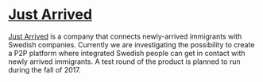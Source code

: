 # [Just Arrived](http://justarrived.se/)

[Just Arrived](http://justarrived.se/) is a company that connects newly-arrived immigrants with Swedish companies. Currently we are investigating the possibility to create a P2P platform where integrated Swedish people can get in contact with newly arrived immigrants. A test round of the product is planned to run during the fall of 2017.
